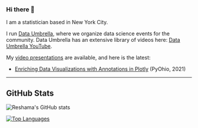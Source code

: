 ### Hi there 👋

I am a statistician based in New York City. 

I run [Data Umbrella](https://github.com/data-umbrella/event-transcripts), where we organize data science events for the community.  Data Umbrella has an extensive library of videos here:  [Data Umbrella YouTube](https://www.youtube.com/c/DataUmbrella/videos). 

My [video presentations](https://www.youtube.com/playlist?list=PLBKcU7Ik-ir84cthbsQ_zU72sG-zUnEQn) are available, and here is the latest: 
- [Enriching Data Visualizations with Annotations in Plotly](https://youtu.be/D2vsLy85rog) (PyOhio, 2021)

---

## GitHub Stats

![Reshama's GitHub stats](https://github-readme-stats.vercel.app/api?username=reshamas&show_icons=true&private_count=true)

[![Top Languages](https://github-readme-stats.vercel.app/api/top-langs/?username=reshamas&layout=compact)]()


<!--
**reshamas/reshamas** is a ✨ _special_ ✨ repository because its `README.md` (this file) appears on your GitHub profile.

Here are some ideas to get you started:

- 🔭 I’m currently working on ...
- 🌱 I’m currently learning ...
- 👯 I’m looking to collaborate on ...
- 🤔 I’m looking for help with ...
- 💬 Ask me about ...
- 📫 How to reach me: ...
- 😄 Pronouns: ...
- ⚡ Fun fact: ...
-->
